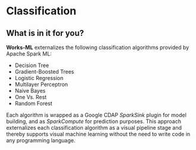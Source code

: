 # Classification

## What is in it for you?

**Works-ML** externalizes the following classification algorithms provided by Apache Spark ML:

* Decision Tree
* Gradient-Boosted Trees
* Logistic Regression
* Multilayer Perceptron
* Naive Bayes
* One Vs. Rest
* Random Forest

Each algorithm is wrapped as a Google CDAP *SparkSink* plugin for model building, and as *SparkCompute* for prediction purposes. This approach externalizes each classification algorithm as a visual pipeline stage and thereby supports visual machine learning without the need to write code in any programming language. 